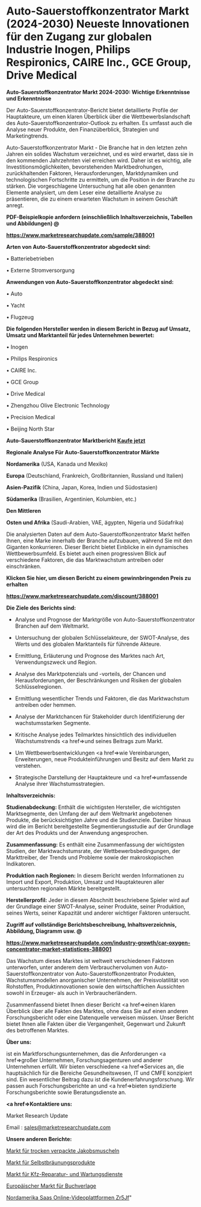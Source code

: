 # Auto-Sauerstoffkonzentrator Markt (2024-2030) Neueste Innovationen für den Zugang zur globalen Industrie Inogen, Philips Respironics, CAIRE Inc., GCE Group, Drive Medical

<strong>Auto-Sauerstoffkonzentrator Markt 2024-2030: Wichtige Erkenntnisse und Erkenntnisse</strong>

Der Auto-Sauerstoffkonzentrator-Bericht bietet detaillierte Profile der Hauptakteure, um einen klaren Überblick über die Wettbewerbslandschaft des Auto-Sauerstoffkonzentrator-Outlook zu erhalten. Es umfasst auch die Analyse neuer Produkte, den Finanzüberblick, Strategien und Marketingtrends.

Auto-Sauerstoffkonzentrator Markt - Die Branche hat in den letzten zehn Jahren ein solides Wachstum verzeichnet, und es wird erwartet, dass sie in den kommenden Jahrzehnten viel erreichen wird. Daher ist es wichtig, alle Investitionsmöglichkeiten, bevorstehenden Marktbedrohungen, zurückhaltenden Faktoren, Herausforderungen, Marktdynamiken und technologischen Fortschritte zu ermitteln, um die Position in der Branche zu stärken. Die vorgeschlagene Untersuchung hat alle oben genannten Elemente analysiert, um dem Leser eine detaillierte Analyse zu präsentieren, die zu einem erwarteten Wachstum in seinem Geschäft anregt.



<strong><b>PDF-Beispielkopie anfordern (einschließlich Inhaltsverzeichnis, Tabellen und Abbildungen) @ </b></strong>

<strong><a href=https://www.marketresearchupdate.com/sample/388001>

<strong>https://www.marketresearchupdate.com/sample/388001</u></a></strong></strong>



<strong>Arten von Auto-Sauerstoffkonzentrator abgedeckt sind:</strong>

• Batteriebetrieben

• Externe Stromversorgung



<strong>Anwendungen von Auto-Sauerstoffkonzentrator abgedeckt sind:</strong>

• Auto

• Yacht

• Flugzeug



<strong>Die folgenden Hersteller werden in diesem Bericht in Bezug auf Umsatz, Umsatz und Marktanteil für jedes Unternehmen bewertet:</strong>

• Inogen

• Philips Respironics

• CAIRE Inc.

• GCE Group

• Drive Medical

• Zhengzhou Olive Electronic Technology

• Precision Medical

• Beijing North Star



<strong>Auto-Sauerstoffkonzentrator Marktbericht <a href=https://www.marketresearchupdate.com/buynow/388001>Kaufe jetzt</a></strong>



<strong>Regionale Analyse Für Auto-Sauerstoffkonzentrator Märkte</strong>



<strong>Nordamerika</strong> (USA, Kanada und Mexiko)



<strong>Europa</strong> (Deutschland, Frankreich, Großbritannien, Russland und Italien)



<strong>Asien-Pazifik</strong> (China, Japan, Korea, Indien und Südostasien)



<strong>Südamerika</strong> (Brasilien, Argentinien, Kolumbien, etc.)



<strong>Den Mittleren</strong> 

<strong>Osten und Afrika</strong> (Saudi-Arabien, VAE, ägypten, Nigeria und Südafrika)

Die analysierten Daten auf dem Auto-Sauerstoffkonzentrator Markt helfen Ihnen, eine Marke innerhalb der Branche aufzubauen, während Sie mit den Giganten konkurrieren. Dieser Bericht bietet Einblicke in ein dynamisches Wettbewerbsumfeld. Es bietet auch einen progressiven Blick auf verschiedene Faktoren, die das Marktwachstum antreiben oder einschränken.



<strong>Klicken Sie hier, um diesen Bericht zu einem gewinnbringenden Preis zu erhalten
</strong>

<strong><a href=https://www.marketresearchupdate.com/discount/388001>https://www.marketresearchupdate.com/discount/388001</b></u></strong></a>



<strong>Die Ziele des Berichts sind:</strong>

- Analyse und Prognose der Marktgröße von Auto-Sauerstoffkonzentrator Branchen auf dem Weltmarkt.

- Untersuchung der globalen Schlüsselakteure, der SWOT-Analyse, des Werts und des globalen Marktanteils für führende Akteure.

- Ermittlung, Erläuterung und Prognose des Marktes nach Art, Verwendungszweck und Region.

- Analyse des Marktpotenzials und -vorteils, der Chancen und Herausforderungen, der Beschränkungen und Risiken der globalen Schlüsselregionen.

- Ermittlung wesentlicher Trends und Faktoren, die das Marktwachstum antreiben oder hemmen.

- Analyse der Marktchancen für Stakeholder durch Identifizierung der wachstumsstarken Segmente.

- Kritische Analyse jedes Teilmarktes hinsichtlich des individuellen Wachstumstrends <a href=>und</a> seines Beitrags zum Markt.

- Um Wettbewerbsentwicklungen <a href=>wie</a> Vereinbarungen, Erweiterungen, neue Produkteinführungen und Besitz auf dem Markt zu verstehen.

- Strategische Darstellung der Hauptakteure und <a href=>umfas</a>sende Analyse ihrer Wachstumsstrategien.



<strong>Inhaltsverzeichnis:</strong>



<strong>Studienabdeckung:</strong> Enthält die wichtigsten Hersteller, die wichtigsten Marktsegmente, den Umfang der auf dem Weltmarkt angebotenen Produkte, die berücksichtigten Jahre und die Studienziele. Darüber hinaus wird die im Bericht bereitgestellte Segmentierungsstudie auf der Grundlage der Art des Produkts und der Anwendung angesprochen.



<strong>Zusammenfassung:</strong> Es enthält eine Zusammenfassung der wichtigsten Studien, der Marktwachstumsrate, der Wettbewerbsbedingungen, der Markttreiber, der Trends und Probleme sowie der makroskopischen Indikatoren.



<strong>Produktion nach Regionen:</strong> In diesem Bericht werden Informationen zu Import und Export, Produktion, Umsatz und Hauptakteuren aller untersuchten regionalen Märkte bereitgestellt.



<strong>Herstellerprofil:</strong> Jeder in diesem Abschnitt beschriebene Spieler wird auf der Grundlage einer SWOT-Analyse, seiner Produkte, seiner Produktion, seines Werts, seiner Kapazität und anderer wichtiger Faktoren untersucht.



<strong><b>Zugriff auf vollständige Berichtsbeschreibung, Inhaltsverzeichnis, Abbildung, Diagramm usw. @ </b></strong>

<strong><a href=https://www.marketresearchupdate.com/industry-growth/car-oxygen-concentrator-market-statistices-388001>https://www.marketresearchupdate.com/industry-growth/car-oxygen-concentrator-market-statistices-388001</a></strong>

Das Wachstum dieses Marktes ist weltweit verschiedenen Faktoren unterworfen, unter anderem dem Verbrauchervolumen von Auto-Sauerstoffkonzentrator von Auto-Sauerstoffkonzentrator Produkten, Wachstumsmodellen anorganischer Unternehmen, der Preisvolatilität von Rohstoffen, Produktinnovationen sowie den wirtschaftlichen Aussichten sowohl in Erzeuger- als auch in Verbraucherländern.

Zusammenfassend bietet Ihnen dieser Bericht <a href=>einen</a> klaren Überblick über alle Fakten des Marktes, ohne dass Sie auf einen anderen Forschungsbericht oder eine Datenquelle verweisen müssen. Unser Bericht bietet Ihnen alle Fakten über die Vergangenheit, Gegenwart und Zukunft des betroffenen Marktes.



<strong>Über uns:</strong>

 ist ein Marktforschungsunternehmen, das die Anforderungen <a href=>großer</a> Unternehmen, Forschungsagenturen und anderer Unternehmen erfüllt. Wir bieten verschiedene <a href=>Services</a> an, die hauptsächlich für die Bereiche Gesundheitswesen, IT und CMFE konzipiert sind. Ein wesentlicher Beitrag dazu ist die Kundenerfahrungsforschung. Wir passen auch Forschungsberichte an und <a href=>bieten</a> syndizierte Forschungsberichte sowie Beratungsdienste an.



<strong><a href=>Kontaktiere uns:</a></strong>

Market Research Update

Email : sales@marketresearchupdate.com



<strong>Unsere anderen Berichte:</strong>

<a href=https://www.linkedin.com/pulse/dry-packed-scallops-market-size-set>Markt für trocken verpackte Jakobsmuscheln</a>

<a href=https://www.linkedin.com/pulse/self-tanning-products-market-research-report>Markt für Selbstbräunungsprodukte</a>

<a href=https://www.linkedin.com/pulse/automotive-repair-maintenance-services-market-sizing-up>Markt für Kfz-Reparatur- und Wartungsdienste</a>

<a href=https://www.linkedin.com/pulse/europe-book-publishers-market-size-production>Europäischer Markt für Buchverlage</a>

<a href=https://www.linkedin.com/pulse/north-america-saas-online-video-platforms-zr5jf/>Nordamerika Saas Online-Videoplattformen Zr5Jf</a>"
